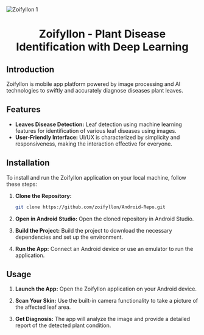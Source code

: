 ![Zoifyllon 1](https://github.com/zoifyllon/Android/assets/120267728/e8a2d9b7-f1ba-4a70-8826-549d7642f695)
<h1 align="center">Zoifyllon - Plant Disease Identification with Deep Learning</h1>

## Introduction
Zoifyllon is mobile app platform powered by image processing and AI technologies to swiftly and accurately diagnose diseases plant leaves.


## Features
- **Leaves Disease Detection:** Leaf detection using machine learning features for identification of various leaf diseases using images.
- **User-Friendly Interface:** UI/UX is characterized by simplicity and responsiveness, making the interaction effective for everyone.


## Installation
To install and run the Zoifyllon application on your local machine, follow these steps:
1. **Clone the Repository:**
    ```bash
    git clone https://github.com/zoifyllon/Android-Repo.git
    ```

2. **Open in Android Studio:**
    Open the cloned repository in Android Studio.

4. **Build the Project:**
    Build the project to download the necessary dependencies and set up the environment.

6. **Run the App:**
    Connect an Android device or use an emulator to run the application.


## Usage
1. **Launch the App:**
   Open the Zoifyllon application on your Android device.

2. **Scan Your Skin:**
   Use the built-in camera functionality to take a picture of the affected leaf area.

3. **Get Diagnosis:**
   The app will analyze the image and provide a detailed report of the detected plant condition.
